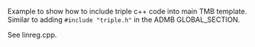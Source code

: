 Example to show how to include triple c++ code into main TMB template.
Similar to adding `#include "triple.h"` in the ADMB GLOBAL_SECTION.

See linreg.cpp.
